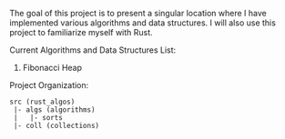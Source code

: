The goal of this project is to present a singular location where I have implemented various
  algorithms and data structures. I will also use this project to familiarize myself with Rust.

Current Algorithms and Data Structures List:

  1) Fibonacci Heap

Project Organization:

    src (rust_algos)
     |- algs (algorithms)
     |   |- sorts
     |- coll (collections)